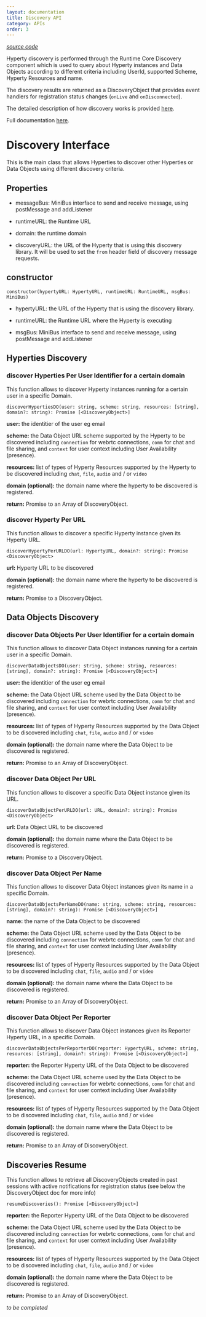 ```yaml
---
layout: documentation
title: Discovery API
category: APIs
order: 3
---
```



*[source code](https://github.com/reTHINK-project/dev-service-framework/blob/master/src/message-factory/MessageFactory.js)*

Hyperty discovery is performed through the Runtime Core Discovery component which is used to query about Hyperty instances and Data Objects according to different criteria including UserId, supported Scheme, Hyperty Resources and name.

The discovery results are returned as a DiscoveryObject that provides event handlers for registration status changes (`onLive` and `onDisconnected`).


The detailed description of how discovery works is provided [here](../dynamic-view/discovery/hyperty-discovery.md).

Full documentation [here](https://doc.esdoc.org/github.com/reTHINK-project/dev-service-framework/class/src/discovery/Discovery.js~Discovery.html).

# Discovery Interface

This is the main class that allows Hyperties to discover other Hyperties or Data Objects using different discovery criteria.

## Properties

* messageBus: MiniBus interface to send and receive message, using postMessage and addListener

* runtimeURL: the Runtime URL

* domain: the runtime domain

* discoveryURL: the URL of the Hyperty that is using this discovery library. It will be used to set the `from` header field of discovery message requests.

## constructor

`constructor(hypertyURL: HypertyURL, runtimeURL: RuntimeURL, msgBus: MiniBus)`

* hypertyURL: the URL of the Hyperty that is using the discovery library.

* runtimeURL: the Runtime URL where the Hyperty is executing

* msgBus: MiniBus interface to send and receive message, using postMessage and addListener

## Hyperties Discovery

### discover Hyperties Per User Identifier for a certain domain

This function allows to discover Hyperty instances running for a certain user in a specific Domain.

`discoverHypertiesDO(user: string, scheme: string, resources: [string], domain?: string): Promise [<DiscoveryObject>]`

**user:** the identitier of the user eg email

**scheme:** the Data Object URL scheme supported by the Hyperty to be discovered including `connection` for webrtc connections, `comm` for chat and file sharing, and `context` for user context including User Availability (presence).

**resources:** list of types of Hyperty Resources supported by the Hyperty to be discovered including `chat`, `file`, `audio` and / or `video`

**domain (optional):** the domain name where the hyperty to be discovered is registered.

**return:** Promise to an Array of DiscoveryObject.

### discover Hyperty Per URL

This function allows to discover a specific Hyperty instance given its Hyperty URL.

`discoverHypertyPerURLDO(url: HypertyURL, domain?: string): Promise <DiscoveryObject>`

**url:** Hyperty URL to be discovered

**domain (optional):** the domain name where the hyperty to be discovered is registered.

**return:** Promise to a DiscoveryObject.

## Data Objects Discovery

### discover Data Objects Per User Identifier for a certain domain

This function allows to discover Data Object instances running for a certain user in a specific Domain.

`discoverDataObjectsDO(user: string, scheme: string, resources: [string], domain?: string): Promise [<DiscoveryObject>]`

**user:** the identitier of the user eg email

**scheme:** the Data Object URL scheme used by the Data Object to be discovered including `connection` for webrtc connections, `comm` for chat and file sharing, and `context` for user context including User Availability (presence).

**resources:** list of types of Hyperty Resources supported by the Data Object to be discovered including `chat`, `file`, `audio` and / or `video`

**domain (optional):** the domain name where the Data Object to be discovered is registered.

**return:** Promise to an Array of DiscoveryObject.

### discover Data Object Per URL

This function allows to discover a specific Data Object instance given its URL.

`discoverDataObjectPerURLDO(url: URL, domain?: string): Promise <DiscoveryObject>`

**url:** Data Object URL to be discovered

**domain (optional):** the domain name where the Data Object to be discovered is registered.

**return:** Promise to a DiscoveryObject.

### discover Data Object Per Name

This function allows to discover Data Object instances given its name in a specific Domain.

`discoverDataObjectsPerNameDO(name: string, scheme: string, resources: [string], domain?: string): Promise [<DiscoveryObject>]`

**name:** the name of the Data Object to be discovered

**scheme:** the Data Object URL scheme used by the Data Object to be discovered including `connection` for webrtc connections, `comm` for chat and file sharing, and `context` for user context including User Availability (presence).

**resources:** list of types of Hyperty Resources supported by the Data Object to be discovered including `chat`, `file`, `audio` and / or `video`

**domain (optional):** the domain name where the Data Object to be discovered is registered.

**return:** Promise to an Array of DiscoveryObject.

### discover Data Object Per Reporter

This function allows to discover Data Object instances given its Reporter Hyperty URL, in a specific Domain.

`discoverDataObjectsPerReporterDO(reporter: HypertyURL, scheme: string, resources: [string], domain?: string): Promise [<DiscoveryObject>]`

**reporter:** the Reporter Hyperty URL of the Data Object to be discovered

**scheme:** the Data Object URL scheme used by the Data Object to be discovered including `connection` for webrtc connections, `comm` for chat and file sharing, and `context` for user context including User Availability (presence).

**resources:** list of types of Hyperty Resources supported by the Data Object to be discovered including `chat`, `file`, `audio` and / or `video`

**domain (optional):** the domain name where the Data Object to be discovered is registered.

**return:** Promise to an Array of DiscoveryObject.

## Discoveries Resume

This function allows to retrieve all DiscoveryObjects created in past sessions with active notifications for registration status (see below the DiscoveryObject doc for more info)

`resumeDiscoveries(): Promise [<DiscoveryObject>]`

**reporter:** the Reporter Hyperty URL of the Data Object to be discovered

**scheme:** the Data Object URL scheme used by the Data Object to be discovered including `connection` for webrtc connections, `comm` for chat and file sharing, and `context` for user context including User Availability (presence).

**resources:** list of types of Hyperty Resources supported by the Data Object to be discovered including `chat`, `file`, `audio` and / or `video`

**domain (optional):** the domain name where the Data Object to be discovered is registered.

**return:** Promise to an Array of DiscoveryObject.


 *to be completed*
